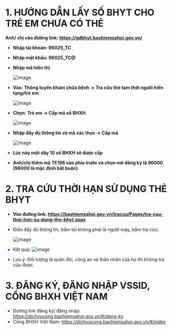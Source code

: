 # 1. HƯỚNG DẪN LẤY SỐ BHYT CHO TRẺ EM CHƯA CÓ THẺ #

**Anh/ chị vào đường link: https://gdbhyt.baohiemxahoi.gov.vn/**

- **Nhập tài khoản: 96025_TC**
- **Nhập mật khẩu: 96025_TC@**
- **Nhập mã hiển thị**

  ![image](https://user-images.githubusercontent.com/82578024/223987031-7311ea59-e73f-4e57-ab19-1e55663669f7.png)

- **Vào: Thông tuyến khám chữa bệnh -> Tra cứu thẻ tạm thời người hiến tạng/trẻ em**

  ![image](https://user-images.githubusercontent.com/82578024/223987305-b14414f0-279c-4289-adf0-761052e58f5e.png)

- **Chọn: Trẻ em -> Cấp mã số BHXH**
 
  ![image](https://user-images.githubusercontent.com/82578024/223987446-29829c93-cdd5-441f-adbd-2cd44d8e99c6.png)

- **Nhập đầy đủ thông tin và mã xác thực -> Cấp mã**

  ![image](https://user-images.githubusercontent.com/82578024/223987570-5e40ab95-ce69-4759-9aaa-0dc2bdac78e8.png)

- **Lúc này một dãy 10 số BHXH sẽ được cấp**
- **Anh/chị thêm mã TE196 vào phía trước và chọn nơi đăng ký là 96000 (96000 là mặc định bắt buộc)**

# 2. TRA CỨU THỜI HẠN SỬ DỤNG THẺ BHYT #

- **Vào đường link: https://baohiemxahoi.gov.vn/tracuu/Pages/tra-cuu-thoi-han-su-dung-the-bhyt.aspx**
- Điền đầy đủ thông tin, bấm tôi không phải là người máy, bấm tra cứu:

  ![image](https://user-images.githubusercontent.com/82578024/223997048-4b0052e0-40b2-4744-b357-07571eac107e.png)
 - Kết quả:
  ![image](https://user-images.githubusercontent.com/82578024/223997610-b5e14055-ac60-440c-8adb-50a2cb8c3e00.png)

- Lưu ý: Đối tượng là quân đội, công an và thân nhân của họ thì không tra cứu được.

# 3. ĐĂNG KÝ, ĐĂNG NHẬP VSSID, CỔNG BHXH VIỆT NAM #

- Đường link đăng ký/ đăng nhập: https://dichvucong.baohiemxahoi.gov.vn/#/dang-ky
- Cổng BHXH Việt Nam: https://dichvucong.baohiemxahoi.gov.vn/#/index
